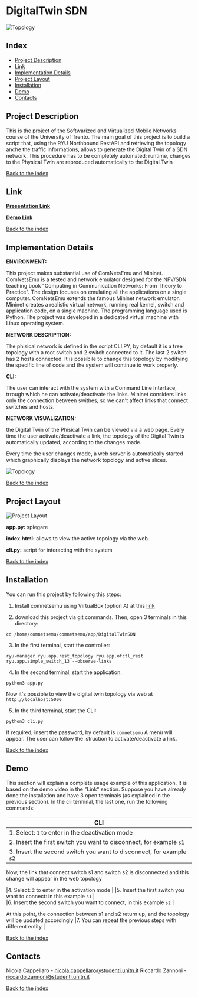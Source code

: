 # DigitalTwin SDN
![Topology](/images/topo2.png) 


## Index
- [Project Description](#Project-Description)
- [Link](#Link)
- [Implementation Details](#Implementation-Details)
- [Project Layout](#Project-Layout)
- [Installation](#Installation)
- [Demo](#Demo)
- [Contacts](#Contacts)

## Project Description

This is the project of the Softwarized and Virtualized Mobile Networks course of the University of Trento.
The main goal of this project is to build a script that, using the RYU Northbound RestAPI and retrieving the topology anche the traffic informations, allows to generate the Digital Twin of a  SDN network.
This procedure has to be completely automated: runtime, changes to the Physical Twin are reproduced automatically to the Digital Twin


[Back to the index](#Index)


## Link

[**Presentation Link**](https://)

[**Demo Link**](https://) 

[Back to the index](#Index)

## Implementation Details
**ENVIRONMENT:**

This project makes substantial use of ComNetsEmu and Mininet. ComNetsEmu is a tested and network emulator designed for the NFV/SDN teaching book "Computing in Communication Networks: From Theory to Practice". The design focuses on emulating all the applications on a single computer. ComNetsEmu extends the famous Mininet network emulator. Mininet creates a realistic virtual network, running real kernel, switch and application code, on a single machine. The programming language used is Python. The project was developed in a dedicated virtual machine with Linux operating system.

**NETWORK DESCRIPTION:**

The phisical network is defined in the script CLI.PY, by default it is a tree topology with a root switch and 2 switch connected to it. The last 2 switch has 2 hosts connected. It is possibile to change this topology by modifying the specific line of code and the system will continue to work properly.


**CLI:**

The user can interact with the system with a Command Line Interface, trrough which he can activate/deactivate the links. 
Mininet considers links only the connection between swithes, so we can't affect links that connect switches and hosts.


**NETWORK VISUALIZATION:**


the Digital Twin of the Phisical Twin can be viewed via a web page.
Every time the user activate/deactivate a link, the topology of the Digital Twin is automatically updated, according to the changes made.

Every time the user changes mode, a web server is automatically started which graphically displays the network topology and active slices.

![Topology](/images/server.png) 



[Back to the index](#Index)


## Project Layout
![Project Layout](/images/tree.png)


**app.py:** spiegare

**index.html:** allows to view the active topology via the web.

**cli.py:** script for interacting with the system



[Back to the index](#Index)


## Installation
You can run this project by following this steps:
1. Install comnetsemu using VirtualBox (option A) at this [link](https://www.granelli-lab.org/researches/relevant-projects/comnetsemu-labs)

2. download this project via git commands. Then, open 3 terminals in this directory:

```
cd /home/comnetsemu/comnetsemu/app/DigitalTwinSDN
```

3. In the first terminal, start the controller:

```
ryu-manager ryu.app.rest_topology ryu.app.ofctl_rest ryu.app.simple_switch_13 --observe-links
```


4. In the second terminal, start the application:

```
python3 app.py
```
Now it's possible to view the digital twin topology via web at ```http://localhost:5000```

5. In the third terminal, start the CLI:

```
python3 cli.py
```
If required, insert the password, by default is ``` comnetsemu ```
A menù will appear. The user can follow the istruction to activate/deactivate a link.

[Back to the index](#Index)

## Demo

This section will explain a complete usage example of this application.
It is based on the demo video in the "Link" section.
Suppose you have already done the installation and have 3 open terminals (as explained in the previous section).
In the cli terminal, the last one, run the following commands:

| CLI                                                                               |
|-----------------------------------------------------------------------------------|
|1. Select: ```1```  to enter in the deactivation mode                              |
|2. Insert the first switch you want to disconnect, for example ```s1```            |  
|3. Insert the second switch you want to disconnect, for example ```s2```           |  
Now, the link that connect switch s1 and switch s2 is disconnected and this change will appear in the web topology

|4. Select: ```2```  to enter in the activation mode                                |
|5. Insert the first switch you want to connect: in this example ```s1```           |  
|6. Insert the second switch you want to connect, in this example ```s2```          | 

At this point, the connection between s1 and s2 return up, and the topology will be updated accordingly
|7. You can repeat the previous steps with different entity                         |

[Back to the index](#Index)

## Contacts
Nicola Cappellaro - nicola.cappellaro@studenti.unitn.it
Riccardo Zannoni - riccardo.zannoni@studenti.unitn.it

[Back to the index](#Index)

